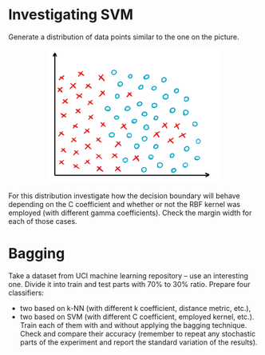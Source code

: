 # Investigating SVM
Generate a distribution of data points similar to the one on the picture. 
<p align="center">
  <img src="svm.png" width="350"/>
</p>
For this distribution investigate how the decision boundary will behave depending on the C coefficient 
and whether or not the RBF kernel was employed (with different gamma coefficients). 
Check the margin width for each of those cases.

# Bagging
Take a dataset from UCI machine learning repository – use an interesting one.
Divide it into train and test parts with 70% to 30% ratio. 
Prepare four classifiers:
- two based on k-NN (with different k coefficient, distance metric, etc.), 
- two based on SVM (with different C coefficient, employed kernel, etc.). 
Train each of them with and without applying the bagging technique. 
Check and compare their accuracy (remember to repeat any stochastic parts of the experiment and report the standard variation of the results). 
